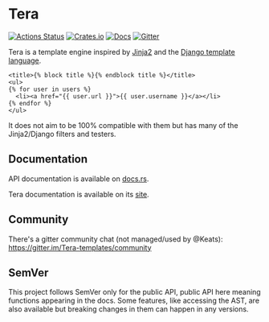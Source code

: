 # Tera

[![Actions Status](https://github.com/Keats/tera/workflows/ci/badge.svg)](https://github.com/Keats/tera/actions)
[![Crates.io](https://img.shields.io/crates/v/tera.svg)](https://crates.io/crates/tera)
[![Docs](https://docs.rs/tera/badge.svg)](https://docs.rs/crate/tera/)
[![Gitter](https://badges.gitter.im/Tera-templates/community.svg)](https://gitter.im/Tera-templates/community?utm_source=badge&utm_medium=badge&utm_campaign=pr-badge)

Tera is a template engine inspired by [Jinja2](http://jinja.pocoo.org/) and the [Django template language](https://docs.djangoproject.com/en/1.9/topics/templates/).

```jinja2
<title>{% block title %}{% endblock title %}</title>
<ul>
{% for user in users %}
  <li><a href="{{ user.url }}">{{ user.username }}</a></li>
{% endfor %}
</ul>
```

It does not aim to be 100% compatible with them but has many of the Jinja2/Django filters and testers.

## Documentation
API documentation is available on [docs.rs](https://docs.rs/crate/tera/).

Tera documentation is available on its [site](https://tera.netlify.app/docs).

## Community
There's a gitter community chat (not managed/used by @Keats): https://gitter.im/Tera-templates/community

## SemVer
This project follows SemVer only for the public API, public API here meaning functions appearing in the docs.
Some features, like accessing the AST, are also available but breaking changes in them can happen in any versions.
